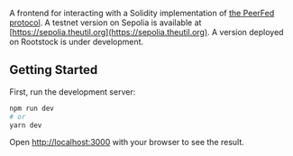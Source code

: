 A frontend for interacting with a Solidity implementation of [the PeerFed protocol](https://github.com/joshdoman/peerfed-solidity). A testnet version on Sepolia is available at [https://sepolia.theutil.org](https://sepolia.theutil.org). A version deployed on Rootstock is under development.

## Getting Started

First, run the development server:

```bash
npm run dev
# or
yarn dev
```

Open [http://localhost:3000](http://localhost:3000) with your browser to see the result.
